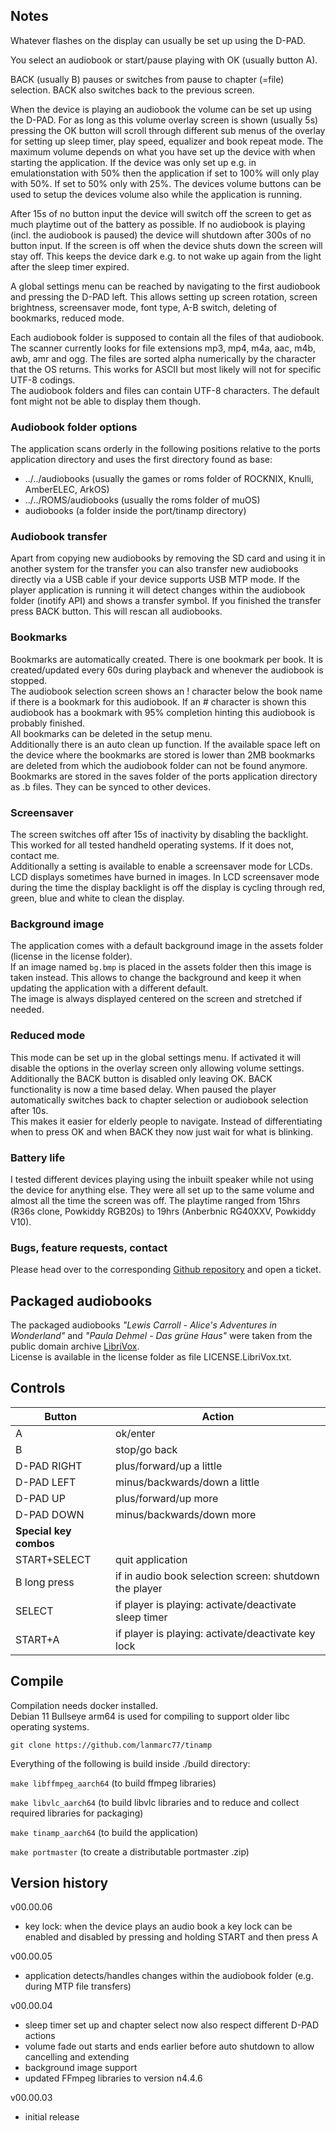 ## Notes
Whatever flashes on the display can usually be set up using the D-PAD.  
  
You select an audiobook or start/pause playing with OK (usually button A).  
  
BACK (usually B) pauses or switches from pause to chapter (=file) selection. BACK also switches back to the previous screen.  
  
When the device is playing an audiobook the volume can be set up using the D-PAD. For as long as this volume overlay screen is shown (usually 5s) pressing the OK button will scroll through different sub menus of the overlay for setting up sleep timer, play speed, equalizer and book repeat mode. The maximum volume depends on what you have set up the device with when starting the application. If the device was only set up e.g. in emulationstation with 50% then the application if set to 100% will only play with 50%. If set to 50% only with 25%. The devices volume buttons can be used to setup the devices volume also while the application is running.  
  
After 15s of no button input the device will switch off the screen to get as much playtime out of the battery as possible. If no audiobook is playing (incl. the audiobook is paused) the device will shutdown after 300s of no button input. If the screen is off when the device shuts down the screen will stay off. This keeps the device dark e.g. to not wake up again from the light after the sleep timer expired.  
  
A global settings menu can be reached by navigating to the first audiobook and pressing the D-PAD left. This allows setting up screen rotation, screen brightness, screensaver mode, font type, A-B switch, deleting of bookmarks, reduced mode.  
  
Each audiobook folder is supposed to contain all the files of that audiobook. The scanner currently looks for file extensions mp3, mp4, m4a, aac, m4b, awb, amr and ogg. The files are sorted alpha numerically by the character that the OS returns. This works for ASCII but most likely will not for specific UTF-8 codings.  
The audiobook folders and files can contain UTF-8 characters. The default font might not be able to display them though.  
  
### Audiobook folder options
The application scans orderly in the following positions relative to the ports application directory and uses the first directory found as base:  
- ../../audiobooks (usually the games or roms folder of ROCKNIX, Knulli, AmberELEC, ArkOS)
- ../../ROMS/audiobooks (usually the roms folder of muOS)
- audiobooks (a folder inside the port/tinamp directory)
  
### Audiobook transfer
Apart from copying new audiobooks by removing the SD card and using it in another system for the transfer you can also transfer new audiobooks directly via a USB cable if your device supports USB MTP mode. If the player application is running it will detect changes within the audiobook folder (inotify API) and shows a transfer symbol. If you finished the transfer press BACK button. This will rescan all audiobooks.  
  
### Bookmarks
Bookmarks are automatically created. There is one bookmark per book. It is created/updated every 60s during playback and whenever the audiobook is stopped.  
The audiobook selection screen shows an ! character below the book name if there is a bookmark for this audiobook. If an # character is shown this audiobook has a bookmark with 95% completion hinting this audiobook is probably finished.  
All bookmarks can be deleted in the setup menu.  
Additionally there is an auto clean up function. If the available space left on the device where the bookmarks are stored is lower than 2MB bookmarks are deleted from which the audiobook folder can not be found anymore.  
Bookmarks are stored in the saves folder of the ports application directory as .b files. They can be synced to other devices.  
  
### Screensaver
The screen switches off after 15s of inactivity by disabling the backlight. This worked for all tested handheld operating systems. If it does not, contact me.  
Additionally a setting is available to enable a screensaver mode for LCDs. LCD displays sometimes have burned in images. In LCD screensaver mode during the time the display backlight is off the display is cycling through red, green, blue and white to clean the display.  
  
### Background image
The application comes with a default background image in the assets folder (license in the license folder).  
If an image named ```bg.bmp``` is placed in the assets folder then this image is taken instead. This allows to change the background and keep it when updating the application with a different default.  
The image is always displayed centered on the screen and stretched if needed.  
  
### Reduced mode
This mode can be set up in the global settings menu. If activated it will disable the options in the overlay screen only allowing volume settings. Additionally the BACK button is disabled only leaving OK. BACK functionality is now a time based delay. When paused the player automatically switches back to chapter selection or audiobook selection after 10s.  
This makes it easier for elderly people to navigate. Instead of differentiating when to press OK and when BACK they now just wait for what is blinking.  
  
### Battery life
I tested different devices playing using the inbuilt speaker while not using the device for anything else. They were all set up to the same volume and almost all the time the screen was off. The playtime ranged from 15hrs (R36s clone, Powkiddy RGB20s) to 19hrs (Anberbnic RG40XXV, Powkiddy V10).  
  
### Bugs, feature requests, contact
Please head over to the corresponding [Github repository](https://github.com/lanmarc77/tinamp) and open a ticket.  
  
## Packaged audiobooks
The packaged audiobooks *"Lewis Carroll - Alice's Adventures in Wonderland"* and *"Paula Dehmel - Das grüne Haus"* were taken from the public domain archive [LibriVox](https://librivox.org/).  
License is available in the license folder as file LICENSE.LibriVox.txt.  
  
## Controls
| Button | Action |
|--|--|
|A|ok/enter|
|B|stop/go back|
|D-PAD RIGHT|plus/forward/up a little|
|D-PAD LEFT|minus/backwards/down a little|
|D-PAD UP|plus/forward/up more|
|D-PAD DOWN|minus/backwards/down more|
|**Special key combos**||
|START+SELECT|quit application|
|B long press|if in audio book selection screen: shutdown the player|
|SELECT|if player is playing: activate/deactivate sleep timer|
|START+A|if player is playing: activate/deactivate key lock|
  
## Compile
Compilation needs docker installed.  
Debian 11 Bullseye arm64 is used for compiling to support older libc operating systems.  

```git clone https://github.com/lanmarc77/tinamp```  
  
Everything of the following is build inside ./build directory:  

```make libffmpeg_aarch64``` (to build ffmpeg libraries)  

```make libvlc_aarch64``` (to build libvlc libraries and to reduce and collect required libraries for packaging)  

```make tinamp_aarch64``` (to build the application)  

```make portmaster``` (to create a distributable portmaster .zip)

## Version history
v00.00.06  

 - key lock: when the device plays an audio book a key lock can be enabled and disabled by pressing and holding START and then press A

v00.00.05  

 - application detects/handles changes within the audiobook folder (e.g. during MTP file transfers)

v00.00.04  

 - sleep timer set up and chapter select now also respect different D-PAD actions
 - volume fade out starts and ends earlier before auto shutdown to allow cancelling and extending
 - background image support
 - updated FFmpeg libraries to version n4.4.6

v00.00.03  

 - initial release  

